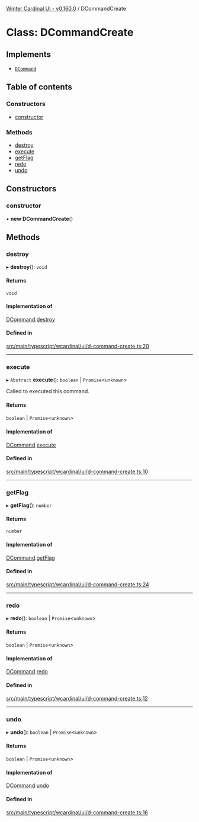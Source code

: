 [Winter Cardinal UI - v0.160.0](../index.md) / DCommandCreate

# Class: DCommandCreate

## Implements

- [`DCommand`](../interfaces/DCommand.md)

## Table of contents

### Constructors

- [constructor](DCommandCreate.md#constructor)

### Methods

- [destroy](DCommandCreate.md#destroy)
- [execute](DCommandCreate.md#execute)
- [getFlag](DCommandCreate.md#getflag)
- [redo](DCommandCreate.md#redo)
- [undo](DCommandCreate.md#undo)

## Constructors

### constructor

• **new DCommandCreate**()

## Methods

### destroy

▸ **destroy**(): `void`

#### Returns

`void`

#### Implementation of

[DCommand](../interfaces/DCommand.md).[destroy](../interfaces/DCommand.md#destroy)

#### Defined in

[src/main/typescript/wcardinal/ui/d-command-create.ts:20](https://github.com/winter-cardinal/winter-cardinal-ui/blob/v0.160.0/src/main/typescript/wcardinal/ui/d-command-create.ts#L20)

___

### execute

▸ `Abstract` **execute**(): `boolean` \| `Promise`<`unknown`\>

Called to executed this command.

#### Returns

`boolean` \| `Promise`<`unknown`\>

#### Implementation of

[DCommand](../interfaces/DCommand.md).[execute](../interfaces/DCommand.md#execute)

#### Defined in

[src/main/typescript/wcardinal/ui/d-command-create.ts:10](https://github.com/winter-cardinal/winter-cardinal-ui/blob/v0.160.0/src/main/typescript/wcardinal/ui/d-command-create.ts#L10)

___

### getFlag

▸ **getFlag**(): `number`

#### Returns

`number`

#### Implementation of

[DCommand](../interfaces/DCommand.md).[getFlag](../interfaces/DCommand.md#getflag)

#### Defined in

[src/main/typescript/wcardinal/ui/d-command-create.ts:24](https://github.com/winter-cardinal/winter-cardinal-ui/blob/v0.160.0/src/main/typescript/wcardinal/ui/d-command-create.ts#L24)

___

### redo

▸ **redo**(): `boolean` \| `Promise`<`unknown`\>

#### Returns

`boolean` \| `Promise`<`unknown`\>

#### Implementation of

[DCommand](../interfaces/DCommand.md).[redo](../interfaces/DCommand.md#redo)

#### Defined in

[src/main/typescript/wcardinal/ui/d-command-create.ts:12](https://github.com/winter-cardinal/winter-cardinal-ui/blob/v0.160.0/src/main/typescript/wcardinal/ui/d-command-create.ts#L12)

___

### undo

▸ **undo**(): `boolean` \| `Promise`<`unknown`\>

#### Returns

`boolean` \| `Promise`<`unknown`\>

#### Implementation of

[DCommand](../interfaces/DCommand.md).[undo](../interfaces/DCommand.md#undo)

#### Defined in

[src/main/typescript/wcardinal/ui/d-command-create.ts:16](https://github.com/winter-cardinal/winter-cardinal-ui/blob/v0.160.0/src/main/typescript/wcardinal/ui/d-command-create.ts#L16)

